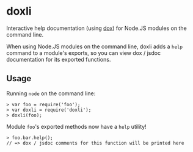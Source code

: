 doxli
=====

Interactive help documentation (using [dox](https://github.com/visionmedia/dox)) for Node.JS modules on the command line.

When using Node.JS modules on the command line, doxli adds a
```help``` command to a module's exports, so you can view dox
/ jsdoc documentation for its exported functions.

Usage
-----

Running ```node``` on the command line:

```
> var foo = require('foo');
> var doxli = require('doxli');
> doxli(foo);
```
Module ```foo```'s exported methods now have a ```help``` utility!

```
> foo.bar.help();
// => dox / jsdoc comments for this function will be printed here
```
